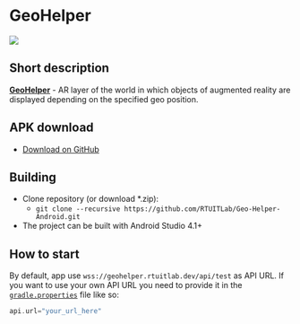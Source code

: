 # GeoHelper

![](https://img.shields.io/github/v/release/RTUITLab/Geo-Helper-Android?include_prereleases)

## Short description
[**GeoHelper**](https://geohelper.rtuitlab.dev) - AR layer of the world in which objects of augmented reality are displayed depending on the specified geo position.

## APK download
* [Download on GitHub](https://github.com/RTUITLab/Geo-Helper-Android/releases)

## Building
* Clone repository (or download *.zip):
    * `git clone --recursive https://github.com/RTUITLab/Geo-Helper-Android.git`
* The project can be built with Android Studio 4.1+

## How to start
By default, app use `wss://geohelper.rtuitlab.dev/api/test` as API URL. If you want to use your own API URL you need to provide it in the [`gradle.properties`](gradle.properties#L23) file like so:
```groovy
api.url="your_url_here"
```
